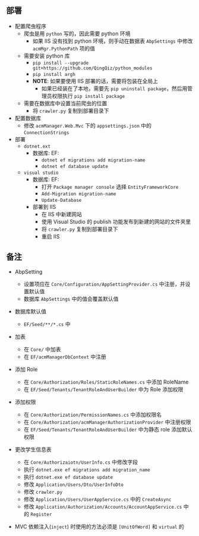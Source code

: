部署
--

- 配置爬虫程序
    - 爬虫是用 `python` 写的，因此需要 python 环境
        - 如果 IIS 没有找到 python 环境，则手动在数据表 `AbpSettings` 中修改 `acmMgr.PythonPath` 项的值
    - 需要安装 python 库
        - `pip install --upgrade git+https://github.com/QingQiz/python_modules`
        - `pip install argh`
        - **NOTE**: 如果要使用 IIS 部署的话，需要将包装在全局上
            - 如果已经装在了本地，需要先 `pip uninstall package`，然后用管理员权限执行 `pip install package`
    - 需要在数据库中设置当前爬虫的位置
        - 将 `crawler.py` 复制到部署目录下
- 配置数据库
    - 修改 `acmManager.Web.Mvc` 下的 `appsettings.json` 中的 `ConnectionStrings`
- 部署
    - `dotnet.ext`
        - 数据库: EF: 
            - `dotnet ef migrations add migration-name`
            - `dotnet ef database update`
    - `visual studio`
        - 数据库: EF: 
            - 打开 `Package manager console` 选择 `EntityFrameworkCore`
            - `Add-Migration migration-name`
            - `Update-Database`
        - 部署到 IIS
            - 在 IIS 中新建网站
            - 使用 Visual Studio 的 publish 功能发布到新建的网站的文件夹里
            - 将 `crawler.py` 复制到部署目录下
            - 重启 IIS
        
备注
--

- AbpSetting
    - 设置项应在 `Core/Configuration/AppSettingProvider.cs` 中注册，并设置默认值
    - 数据库 `AbpSettings` 中的值会覆盖默认值
- 数据库默认值
    - `EF/Seed/**/*.cs` 中
- 加表
    - 在 `Core/` 中加表
    - 在 `EF/acmManagerDbContext` 中注册
- 添加 Role
    - 在 `Core/Authorization/Roles/StaticRoleNames.cs` 中添加 RoleName
    - 在 `EF/Seed/Tenants/TenantRoleAndUserBuilder` 中为 Role 添加权限
- 添加权限
    - 在 `Core/Authorization/PermissionNames.cs` 中添加权限名
    - 在 `Core/Authorization/acmManagerAuthorizationProvider` 中注册权限
    - 在 `EF/Seed/Tenants/TenantRoleAndUserBuilder` 中为静态 role 添加默认权限
    
- 更改学生信息表
    - 在 `Core/Authorizaiotn/UserInfo.cs` 中修改字段
    - 执行 `dotnet.exe ef migrations add migration_name`
    - 执行 `dotnet.exe ef database update`
    - 修改 `Application/Users/Dto/UserInfoDto`
    - 修改 `crawler.py`
    - 修改 `Application/Users/UserAppService.cs` 中的 `CreateAsync`
    - 修改 `Application/Authorization/Accounts/AccountAppService.cs` 中的 `Register`
 - MVC 依赖注入(`inject`) 时使用的方法必须是 `[UnitOfWord]` 和 `virtual` 的
